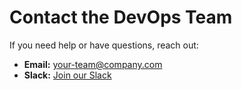 # Contact the DevOps Team

If you need help or have questions, reach out:

- **Email:** [your-team@company.com](mailto:your-team@company.com)
- **Slack:** [Join our Slack](https://slack.com/your-team)
